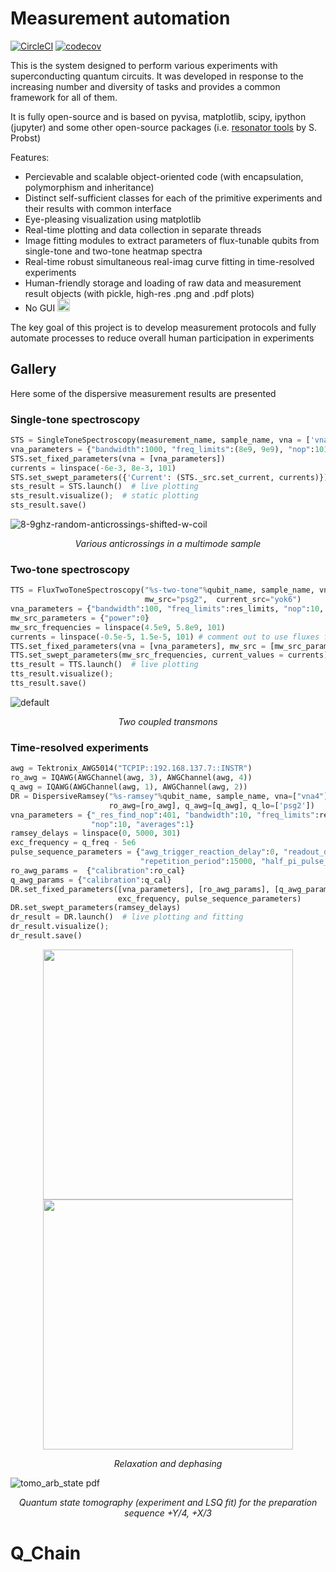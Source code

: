 # Measurement automation

[![CircleCI](https://circleci.com/gh/vdrhtc/Measurement-automation/tree/master.svg?style=svg)](https://circleci.com/gh/vdrhtc/Measurement-automation/tree/master) [![codecov](https://codecov.io/gh/vdrhtc/Measurement-automation/branch/master/graph/badge.svg)](https://codecov.io/gh/vdrhtc/Measurement-automation)

This is the system designed to perform various experiments with superconducting quantum circuits. It was developed in response to the increasing number and diversity of tasks and provides a common framework for all of them.

It is fully open-source and is based on pyvisa, matplotlib, scipy, ipython (jupyter) and some other open-source packages (i.e. [resonator tools](https://github.com/sebastianprobst/resonator_tools) by S. Probst)

Features:
- Percievable and scalable object-oriented code (with encapsulation, polymorphism and inheritance)
- Distinct self-sufficient classes for each of the primitive experiments and their results with common interface
- Eye-pleasing visualization using matplotlib
- Real-time plotting and data collection in separate threads
- Image fitting modules to extract parameters of flux-tunable qubits from single-tone and two-tone heatmap spectra
- Real-time robust simultaneous real-imag curve fitting in time-resolved experiments
- Human-friendly storage and loading of raw data and measurement result objects (with pickle, high-res .png and .pdf plots)
- No GUI <img src=https://user-images.githubusercontent.com/3819012/42594391-bddafb04-8557-11e8-8565-1504d9e0f3de.png width=20>


The key goal of this project is to develop measurement protocols and fully automate processes to reduce overall human participation in experiments

## Gallery

Here some of the dispersive measurement results are presented

### Single-tone spectroscopy
```python
STS = SingleToneSpectroscopy(measurement_name, sample_name, vna = ['vna1'], src=[current_src])
vna_parameters = {"bandwidth":1000, "freq_limits":(8e9, 9e9), "nop":101, "power":-15, "averages":1}
STS.set_fixed_parameters(vna = [vna_parameters])
currents = linspace(-6e-3, 8e-3, 101)
STS.set_swept_parameters({'Current': (STS._src.set_current, currents)})
sts_result = STS.launch()  # live plotting
sts_result.visualize();  # static plotting
sts_result.save()
```

![8-9ghz-random-anticrossings-shifted-w-coil](https://user-images.githubusercontent.com/3819012/42591823-8051e542-8550-11e8-8c11-3b7f65febb09.png)

 <p align="center"><i>Various anticrossings in a multimode sample</i></p>



### Two-tone spectroscopy

```python
TTS = FluxTwoToneSpectroscopy("%s-two-tone"%qubit_name, sample_name, vna ="vna4", 
                              mw_src="psg2",  current_src="yok6")
vna_parameters = {"bandwidth":100, "freq_limits":res_limits, "nop":10, "power":-10, "averages":1}
mw_src_parameters = {"power":0}
mw_src_frequencies = linspace(4.5e9, 5.8e9, 101)
currents = linspace(-0.5e-5, 1.5e-5, 101) # comment out to use fluxes from STS
TTS.set_fixed_parameters(vna = [vna_parameters], mw_src = [mw_src_parameters], adaptive=True)
TTS.set_swept_parameters(mw_src_frequencies, current_values = currents)
tts_result = TTS.launch()  # live plotting
tts_result.visualize();
tts_result.save()
```

![default](https://user-images.githubusercontent.com/3819012/42592612-b2cc0ec4-8552-11e8-9031-dd6f66b5dfcf.png)
 <p align="center"><i>Two coupled transmons</i></p>

### Time-resolved experiments

```python
awg = Tektronix_AWG5014("TCPIP::192.168.137.7::INSTR")
ro_awg = IQAWG(AWGChannel(awg, 3), AWGChannel(awg, 4))
q_awg = IQAWG(AWGChannel(awg, 1), AWGChannel(awg, 2))
DR = DispersiveRamsey("%s-ramsey"%qubit_name, sample_name, vna=["vna4"], 
                      ro_awg=[ro_awg], q_awg=[q_awg], q_lo=['psg2'])
vna_parameters = {"_res_find_nop":401, "bandwidth":10, "freq_limits":res_limits, 
                  "nop":10, "averages":1}
ramsey_delays = linspace(0, 5000, 301)
exc_frequency = q_freq - 5e6
pulse_sequence_parameters = {"awg_trigger_reaction_delay":0, "readout_duration":5000, 
                             "repetition_period":15000, "half_pi_pulse_duration":pi_pulse_duration/2}
ro_awg_params =  {"calibration":ro_cal}
q_awg_params = {"calibration":q_cal}
DR.set_fixed_parameters([vna_parameters], [ro_awg_params], [q_awg_params], 
                        exc_frequency, pulse_sequence_parameters)
DR.set_swept_parameters(ramsey_delays)
dr_result = DR.launch()  # live plotting and fitting
dr_result.visualize();
dr_result.save()
```

<p align="center">
<img src=https://user-images.githubusercontent.com/3819012/42593084-20bb8c38-8554-11e8-8153-50706e86065d.png width=400><img src=https://user-images.githubusercontent.com/3819012/42593239-8ee7aaac-8554-11e8-9e5c-2a74fb548a43.png width=400></p>
 <p align="center"><i>Relaxation and dephasing</i></p>


![tomo_arb_state pdf](https://user-images.githubusercontent.com/3819012/42593726-ebdb4074-8555-11e8-86bf-956dfb715197.png)
 <p align="center"><i>Quantum state tomography (experiment and LSQ fit) for the preparation sequence +Y/4, +X/3</i></p>

# Q_Chain
